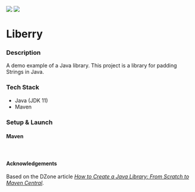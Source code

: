 ![](https://github.com/Lylio/image-repo/blob/master/logos/java.png?raw=true)
![](https://github.com/Lylio/image-repo/blob/master/logos/maven.png?raw=true)

# Liberry

### Description
A demo example of a Java library. This project is a library for padding Strings in Java.

### Tech Stack
- Java (JDK 11)
- Maven

### Setup & Launch

#### Maven



<br/>

#### Acknowledgements
Based on the DZone article [*How to Create a Java Library: From Scratch to Maven Central*](https://dzone.com/articles/how-to-create-a-java-library-from-scratch-to-maven).